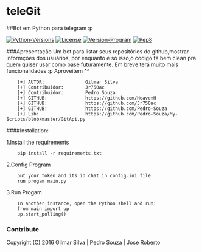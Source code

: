 # teleGit
##Bot em Python para telegram :p

[![Python-Versions](https://img.shields.io/badge/python-2.6%2C%202.7%2C%203.3%2C%203.4%2C%203.5-blue.svg)](https://www.python.org/)
[![License](https://img.shields.io/badge/license-MIT-33CCFF.svg)](https://opensource.org/licenses/MIT)
[![Version-Program](https://img.shields.io/badge/version-1.0-orange.svg)](https://github.com/HeavenH/teleGit/releases)
[![Pep8](https://img.shields.io/badge/style-pep8-FF0000.svg)](https://www.python.org/dev/peps/pep-0008/)

###Apresentação
    Um bot para listar seus repositórios do github,mostrar informções dos usuários,
    por enquanto é só isso,o codigo tá bem clean pra quem quiser usar como base futuramente.
    Em breve terá muito mais funcionalidades :p
    Aproveitem ^^

```
    [+] AUTOR:               Gilmar Silva
    [+] Contribuidor:        Jr750ac
    [+] Contribuidor:        Pedro Souza
    [+] GITHUB:              https://github.com/HeavenH
    [+] GITHUB:              https://github.com/Jr750ac
    [+] GITHUB:              https://github.com/Pedro-Souza
    [+] Lib:                 https://github.com/Pedro-Souza/My-Scripts/blob/master/GitApi.py
```

####Installation:

1.Install the requirements

```
    pip install -r requirements.txt
```

2.Config Program
```
    put your token and its id chat in config.ini file
    run progam main.py
```
3.Run Progam
```
    In another instance, open the Python shell and run:
    from main import up
    up.start_polling()
```

### Contribute
Copyright (C) 2016 Gilmar Silva | Pedro Souza | Jose Roberto
